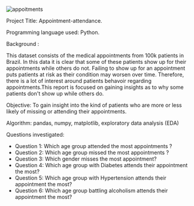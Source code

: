 ![appoitments](https://external-content.duckduckgo.com/iu/?u=https%3A%2F%2Ftse4.mm.bing.net%2Fth%3Fid%3DOIP.8T5JaykRG7n0QEIRkY_BEAHaEC%26pid%3DApi&f=1&ipt=039b84292cc914bb5d6c52416c4a1c4b3d66a8099a63c2dc06ac8aef7c59b288&ipo=images)

Project Title:  Appointment-attendance.

Programming language used: Python.

Background : <p>This dataset consists of the medical appointments from 100k patients in Brazil. In this data it is clear that some of these patients show up for their appointments while others do not. Failing to show up for an appointment puts patients at risk as their condition may worsen over time. Therefore, there is a lot of interest around patients behavoir regarding appointments.This report is focused on gaining insights as to why some patients don't show up while others do.</p>

Objective: To gain insight into the kind of patients who are more or less likely of missing or attending their appointments.

Algorithm: pandas, numpy, matplotlib, exploratory data analysis (EDA)

Questions investigated: 

* Question 1: Which age group attended the most appointments ?
* Question 2: Which age group missed the most appointments ?
* Question 3: Which gender misses the most appointment?
* Question 4: Which age group with Diabetes attends their appointment the most?
* Question 5: Which age group with Hypertension attends their appointment the most?
* Question 6: Which age group battling alcoholism attends their appointment the most?
